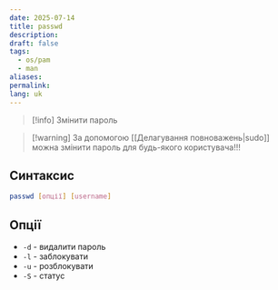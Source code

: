 ```yaml
---
date: 2025-07-14
title: passwd
description: 
draft: false
tags:
  - os/pam
  - man
aliases: 
permalink: 
lang: uk
---
```


> [!info] Змінити пароль

> [!warning] За допомогою [[Делагування повноважень|sudo]] можна змінити пароль для будь-якого користувача!!!

## Синтаксис

```bash
passwd [опції] [username]
```

## Опції

- `-d` - видалити пароль
- `-l` - заблокувати
- `-u` - розблокувати
- `-S` - статус
